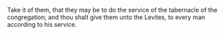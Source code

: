 Take it of them, that they may be to do the service of the tabernacle of the congregation; and thou shalt give them unto the Levites, to every man according to his service.
